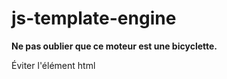 # js-template-engine

**Ne pas oublier que ce moteur est une bicyclette.**

Éviter l'élément html [<template>](https://developer.mozilla.org/fr/docs/Web/HTML/Element/template). J'ai remarqué des problèmes avec. Mieux vaut utiliser [<script type="text/template">](https://developer.mozilla.org/fr/docs/Web/HTML/Element/script)

afficher la variable telle quelle :

```
{%- .... %}
```

afficher la variable échappée : 

```
{%= .... %}
```

une expression JS :

```
{% .... %}
```

À noter que si par exemple, on doit utiliser la méthode [Array.join()](https://developer.mozilla.org/fr/docs/Web/JavaScript/Reference/Global_Objects/Array/join), on doit faire : 

```
{%- ['a', 'b'].join(', ') %}
```

